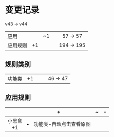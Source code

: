 # 变更记录

v43 -> v44

||||||
|-|:-:|:-:|:-:|:-:|
|应用||~1||57 -> 57|
|应用规则|+1|||194 -> 195|

## 规则类别

||||||
|-|:-:|:-:|:-:|:-:|
|功能类|+1|||46 -> 47|

## 应用规则

||+|~|-|
|:-:|-|-|-|
|小黑盒<br>+1|<li>功能类-自动点击查看原图|||
